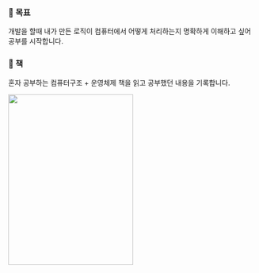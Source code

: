 ### :triangular_flag_on_post: 목표
개발을 할때 내가 만든 로직이 컴퓨터에서 어떻게 처리하는지 명확하게 이해하고 싶어 공부를 시작합니다.
### :notebook_with_decorative_cover: 책
혼자 공부하는 컴퓨터구조 + 운영체제 책을 읽고 공부했던 내용을 기록합니다.

<img src="https://user-images.githubusercontent.com/70310271/209162134-e4bdf443-837b-4add-9374-7ae1cf14712b.png" width="252" height="344.81">
